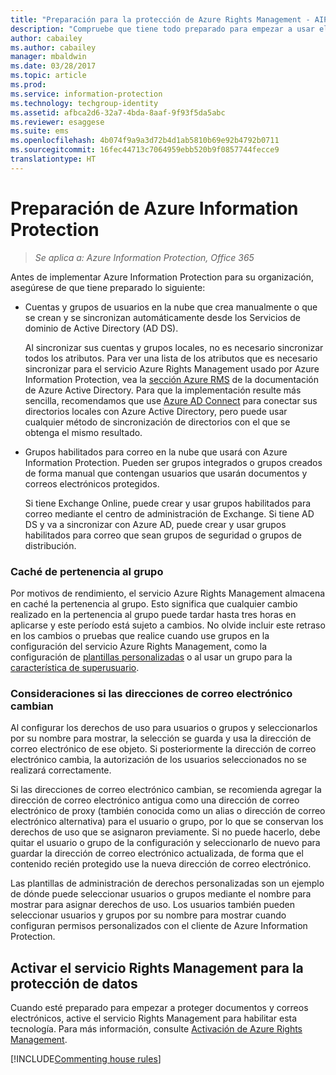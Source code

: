 ```yaml
---
title: "Preparación para la protección de Azure Rights Management - AIP"
description: "Compruebe que tiene todo preparado para empezar a usar el servicio Azure Rights Management, con el que su organización podrá proteger documentos y correos electrónicos."
author: cabailey
ms.author: cabailey
manager: mbaldwin
ms.date: 03/28/2017
ms.topic: article
ms.prod: 
ms.service: information-protection
ms.technology: techgroup-identity
ms.assetid: afbca2d6-32a7-4bda-8aaf-9f93f5da5abc
ms.reviewer: esaggese
ms.suite: ems
ms.openlocfilehash: 4b074f9a9a3d72b4d1ab5810b69e92b4792b0711
ms.sourcegitcommit: 16fec44713c7064959ebb520b9f0857744fecce9
translationtype: HT
---
```

# <a name="preparing-for-azure-information-protection"></a>Preparación de Azure Information Protection

>*Se aplica a: Azure Information Protection, Office 365*

Antes de implementar Azure Information Protection para su organización, asegúrese de que tiene preparado lo siguiente:

-   Cuentas y grupos de usuarios en la nube que crea manualmente o que se crean y se sincronizan automáticamente desde los Servicios de dominio de Active Directory (AD DS).

    Al sincronizar sus cuentas y grupos locales, no es necesario sincronizar todos los atributos. Para ver una lista de los atributos que es necesario sincronizar para el servicio Azure Rights Management usado por Azure Information Protection, vea la [sección Azure RMS](/active-directory/active-directory-aadconnectsync-attributes-synchronized#azure-rms) de la documentación de Azure Active Directory. Para que la implementación resulte más sencilla, recomendamos que use [Azure AD Connect](/active-directory/active-directory-aadconnectsync-whatis) para conectar sus directorios locales con Azure Active Directory, pero puede usar cualquier método de sincronización de directorios con el que se obtenga el mismo resultado.

-   Grupos habilitados para correo en la nube que usará con Azure Information Protection. Pueden ser grupos integrados o grupos creados de forma manual que contengan usuarios que usarán documentos y correos electrónicos protegidos.

    Si tiene Exchange Online, puede crear y usar grupos habilitados para correo mediante el centro de administración de Exchange. Si tiene AD DS y va a sincronizar con Azure AD, puede crear y usar grupos habilitados para correo que sean grupos de seguridad o grupos de distribución.

### <a name="group-membership-caching"></a>Caché de pertenencia al grupo

Por motivos de rendimiento, el servicio Azure Rights Management almacena en caché la pertenencia al grupo. Esto significa que cualquier cambio realizado en la pertenencia al grupo puede tardar hasta tres horas en aplicarse y este período está sujeto a cambios. No olvide incluir este retraso en los cambios o pruebas que realice cuando use grupos en la configuración del servicio Azure Rights Management, como la configuración de [plantillas personalizadas](../deploy-use/configure-custom-templates.md) o al usar un grupo para la [característica de superusuario](../deploy-use/configure-super-users.md). 

### <a name="considerations-if-email-addresses-change"></a>Consideraciones si las direcciones de correo electrónico cambian

Al configurar los derechos de uso para usuarios o grupos y seleccionarlos por su nombre para mostrar, la selección se guarda y usa la dirección de correo electrónico de ese objeto. Si posteriormente la dirección de correo electrónico cambia, la autorización de los usuarios seleccionados no se realizará correctamente.

Si las direcciones de correo electrónico cambian, se recomienda agregar la dirección de correo electrónico antigua como una dirección de correo electrónico de proxy (también conocida como un alias o dirección de correo electrónico alternativa) para el usuario o grupo, por lo que se conservan los derechos de uso que se asignaron previamente. Si no puede hacerlo, debe quitar el usuario o grupo de la configuración y seleccionarlo de nuevo para guardar la dirección de correo electrónico actualizada, de forma que el contenido recién protegido use la nueva dirección de correo electrónico.

Las plantillas de administración de derechos personalizadas son un ejemplo de dónde puede seleccionar usuarios o grupos mediante el nombre para mostrar para asignar derechos de uso. Los usuarios también pueden seleccionar usuarios y grupos por su nombre para mostrar cuando configuran permisos personalizados con el cliente de Azure Information Protection.

## <a name="activate-the-rights-management-service-for-data-protection"></a>Activar el servicio Rights Management para la protección de datos
Cuando esté preparado para empezar a proteger documentos y correos electrónicos, active el servicio Rights Management para habilitar esta tecnología. Para más información, consulte [Activación de Azure Rights Management](../deploy-use/activate-service.md).

[!INCLUDE[Commenting house rules](../includes/houserules.md)]


